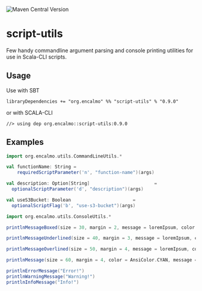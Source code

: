 ![Maven Central Version](https://img.shields.io/maven-central/v/org.encalmo/script-utils_3?style=for-the-badge)

# script-utils

Few handy commandline argument parsing and console printing utilities for use in Scala-CLI scripts.

## Usage

Use with SBT

    libraryDependencies += "org.encalmo" %% "script-utils" % "0.9.0"

or with SCALA-CLI

    //> using dep org.encalmo::script-utils:0.9.0

## Examples

```scala
import org.encalmo.utils.CommandLineUtils.*

val functionName: String = 
    requiredScriptParameter('n', "function-name")(args)

val description: Option[String]                        =
  optionalScriptParameter('d', "description")(args)

val useS3Bucket: Boolean                       =
  optionalScriptFlag('b', "use-s3-bucket")(args)
```

```scala
import org.encalmo.utils.ConsoleUtils.*

printlnMessageBoxed(size = 30, margin = 2, message = loremIpsum, color = AnsiColor.CYAN, frame = '=')

printlnMessageUnderlined(size = 40, margin = 3, message = loremIpsum, color = AnsiColor.CYAN, frame = '-')

printlnMessageOverlined(size = 50, margin = 4, message = loremIpsum, color = AnsiColor.CYAN, frame = '*')

printlnMessage(size = 60, margin = 4, color = AnsiColor.CYAN, message = loremIpsum)

printlnErrorMessage("Error!")
printlnWarningMessage("Warning!")
printlnInfoMessage("Info!")
```

